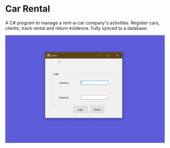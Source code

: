 # Car Rental 

A C# program to manage a rent-a-car company's activities. Register cars, clients, track rental and return evidence. Fully synced to a database.

![](https://github.com/sbozich/Car-Rental/blob/main/Showcase.gif)
